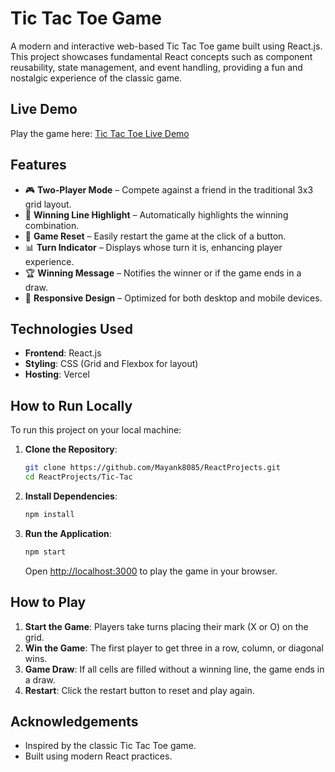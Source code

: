# Tic Tac Toe Game

A modern and interactive web-based Tic Tac Toe game built using React.js. This project showcases fundamental React concepts such as component reusability, state management, and event handling, providing a fun and nostalgic experience of the classic game.

## Live Demo

Play the game here: [Tic Tac Toe Live Demo](https://tictacmayank.vercel.app/)

## Features

- 🎮 **Two-Player Mode** – Compete against a friend in the traditional 3x3 grid layout.
- 🧠 **Winning Line Highlight** – Automatically highlights the winning combination.
- 🔄 **Game Reset** – Easily restart the game at the click of a button.
- 📊 **Turn Indicator** – Displays whose turn it is, enhancing player experience.
- 🏆 **Winning Message** – Notifies the winner or if the game ends in a draw.
- 📱 **Responsive Design** – Optimized for both desktop and mobile devices.

## Technologies Used

- **Frontend**: React.js
- **Styling**: CSS (Grid and Flexbox for layout)
- **Hosting**: Vercel

## How to Run Locally

To run this project on your local machine:

1. **Clone the Repository**:

   ```bash
   git clone https://github.com/Mayank8085/ReactProjects.git
   cd ReactProjects/Tic-Tac
   ```

2. **Install Dependencies**:

   ```bash
   npm install
   ```

3. **Run the Application**:

   ```bash
   npm start
   ```

   Open [http://localhost:3000](http://localhost:3000) to play the game in your browser.

## How to Play

1. **Start the Game**: Players take turns placing their mark (X or O) on the grid.
2. **Win the Game**: The first player to get three in a row, column, or diagonal wins.
3. **Game Draw**: If all cells are filled without a winning line, the game ends in a draw.
4. **Restart**: Click the restart button to reset and play again.

## Acknowledgements

- Inspired by the classic Tic Tac Toe game.
- Built using modern React practices.
